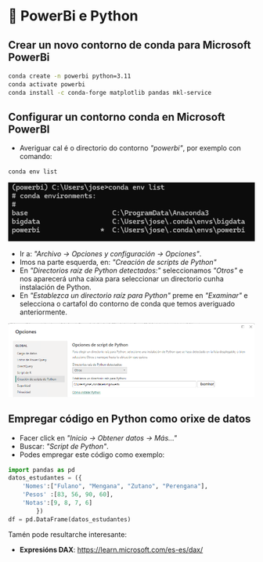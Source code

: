 # 🧐 PowerBi e Python

## Crear un novo contorno de conda para Microsoft PowerBi

``` bash
conda create -n powerbi python=3.11
conda activate powerbi
conda install -c conda-forge matplotlib pandas mkl-service
```

## Configurar un contorno conda en Microsoft PowerBI

  - Averiguar cal é o directorio do contorno *"powerbi"*, por exemplo con comando:

``` bash
conda env list
```

![Contornos conda](images/powerbi/contornos-conda.png "Averiguando a ruta dos contornos conda instalados no noso sistema")

  - Ir a: *"Archivo -> Opciones y configuración -> Opciones"*.
  - Imos na parte esquerda, en: *"Creación de scripts de Python"*
  - En *"Directorios raíz de Python detectados:"* seleccionamos *"Otros"* e nos aparecerá unha caixa para seleccionar un directorio cunha instalación de Python.
  - En *"Establezca un directorio raíz para Python"* preme en *"Examinar"* e selecciona o cartafol do contorno de conda que temos averiguado anteriormente.

![Power BI selección de instalación de Python](images/powerbi/seleccionar-contorno-conda-en-powerbi.png "Power BI selección de instalación de Python")

## Empregar código en Python como orixe de datos

  - Facer click en *"Inicio -> Obtener datos -> Más..."*
  - Buscar: *"Script de Python"*.
  - Podes empregar este código como exemplo:

``` py
import pandas as pd
datos_estudantes = ({
    'Nomes':["Fulano", "Mengana", "Zutano", "Perengana"],
    'Pesos' :[83, 56, 90, 60],
    'Notas':[9, 8, 7, 6]
        })
df = pd.DataFrame(datos_estudantes)
```

Tamén pode resultarche interesante:

  - **Expresións DAX**: <https://learn.microsoft.com/es-es/dax/>
